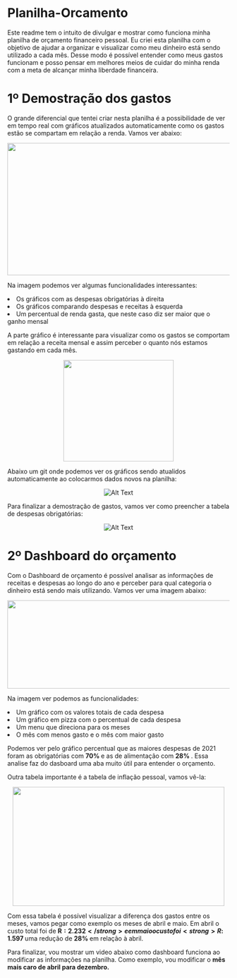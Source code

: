 # Planilha-Orcamento

Este readme tem o intuito de divulgar e mostrar como funciona minha planilha de orçamento financeiro pessoal. 
Eu criei esta planilha com o objetivo de ajudar a organizar e visualizar como meu dinheiro está sendo utilizado a cada mês. Desse modo é possível entender como meus gastos funcionam e posso pensar em melhores meios de cuidar do minha renda com a meta de alcançar minha liberdade financeira.


# 1º Demostração dos gastos

O grande diferencial que tentei criar nesta planilha é a possibilidade de ver em tempo real com gráficos atualizados automaticamente como os gastos estão se compartam em relação a renda. Vamos ver abaixo:

  <p align="center">
  <img width="750" height="300"src= "https://user-images.githubusercontent.com/62472486/153731494-d4b496a8-d128-4a6a-bd6b-46069a898695.png">
  </p>
  
  Na imagem podemos ver algumas funcionalidades interessantes:
   <li> Os gráficos com as despesas obrigatórias à direita 
   <li> Os gráficos comparando despesas e receitas à esquerda
   <li> Um percentual de renda gasta, que neste caso diz ser maior que o ganho mensal 
    
 A parte gráfico é interessante para visualizar como os gastos se comportam em relação a receita mensal e assim perceber o quanto nós estamos gastando em cada mês. 

  <p align="center">
  <img width="250" height="230" src= "https://user-images.githubusercontent.com/62472486/154125884-3d815e25-5435-46a0-a45e-96b7bf0e30ec.png">
  </p>
     
  Abaixo um git onde podemos ver os gráficos sendo atualidos automaticamente ao colocarmos dados novos na planilha:
      <p align="center">
       ![Alt Text](https://user-images.githubusercontent.com/62472486/154126381-5552e0d5-d247-4c53-81ef-031e4370eef9.gif)
      </p>
     
   Para finalizar a demostração de gastos, vamos ver como preencher a tabela de despesas obrigatórias:
      <p align="center">
        ![Alt Text](https://user-images.githubusercontent.com/62472486/154124353-db80591d-bba1-44a4-8e52-7592a68f32d4.gif)
      </p>

   # 2º Dashboard do orçamento
     
 Com o Dashboard de orçamento é possível analisar as informações de receitas e despesas ao longo do ano e perceber para qual categoria o dinheiro está sendo mais utilizando.
  Vamos ver uma imagem abaixo:
     
 <p align="center">
 <img width="800" height="200" src="https://user-images.githubusercontent.com/62472486/154556753-7685589e-f86e-47ae-a119-a2fee40cdb3f.png">
 </p>
     
  Na imagem ver podemos as funcionalidades:
    <li> Um gráfico com os valores totais de cada despesa
    <li> Um gráfico em pizza com o percentual de cada despesa
    <li> Um menu que direciona para os meses
    <li> O mês com menos gasto e o mês com maior gasto 

 Podemos ver pelo gráfico percentual que as maiores despesas de 2021 foram as obrigatórias com <strong> 70% </strong> e as de alimentação com <strong> 28% </strong>.
 Essa analise faz do dasboard uma aba muito útil para entender o orçamento.
      
 Outra tabela importante é a tabela de inflação pessoal, vamos vê-la:  
    
 <p align="center">
 <img width="480" height="270" src="https://user-images.githubusercontent.com/62472486/154557946-2b47f3c1-52c4-4838-bf7f-631337b6f0e5.png   ">
 </p>
 
 Com essa tabela é possível visualizar a diferença dos gastos entre os meses, vamos pegar como exemplo os meses de abril e maio. Em abril o custo total foi de <strong> R$:2.232 </strong> e em maio o custo foi <strong> R$: 1.597 </strong> uma redução de <strong> 28% </strong> em relação à abril.
      
 Para finalizar, vou mostrar um video abaixo como dashboard funciona ao modificar as informações na planilha. Como exemplo, vou modificar o <strong> mês mais caro de abril para dezembro. </strong>           
         
      
      
     
